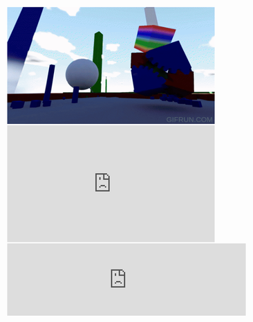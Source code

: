 <img src="/Resources/ChAoSgLiTcH/6c7fc0d1b6bf4c1b992b67447a48d096.gif" alt="ChAoS gLiTcH gif" width="480" height="270">
<iframe width="480" height="270" src="https://www.youtube.com/embed/1uSmlKnq0dw" title="YouTube video player" frameborder="0" allow="accelerometer; autoplay; clipboard-write; encrypted-media; gyroscope; picture-in-picture; web-share" allowfullscreen></iframe>
<iframe src="https://itch.io/embed/2008264" width="552" height="167" frameborder="0"><a href="https://antoniomoder.itch.io/chaosglitch">ChAoS gLiTcH by AntonioModer</a></iframe>
